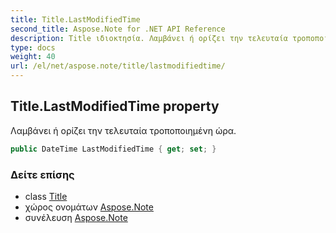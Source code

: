 ```yaml
---
title: Title.LastModifiedTime
second_title: Aspose.Note for .NET API Reference
description: Title ιδιοκτησία. Λαμβάνει ή ορίζει την τελευταία τροποποιημένη ώρα.
type: docs
weight: 40
url: /el/net/aspose.note/title/lastmodifiedtime/
---
```

## Title.LastModifiedTime property

Λαμβάνει ή ορίζει την τελευταία τροποποιημένη ώρα.

```csharp
public DateTime LastModifiedTime { get; set; }
```

### Δείτε επίσης

* class [Title](../)
* χώρος ονομάτων [Aspose.Note](../../title/)
* συνέλευση [Aspose.Note](../../../)


